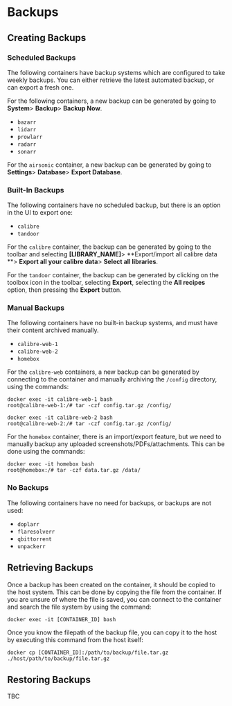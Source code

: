 # Backups

## Creating Backups

### Scheduled Backups

The following containers have backup systems which are configured to take weekly backups.
You can either retrieve the latest automated backup, or can export a fresh one.

For the following containers, a new backup can be generated by going to **System**> **Backup**> **Backup Now**.

- `bazarr`
- `lidarr`
- `prowlarr`
- `radarr`
- `sonarr`

For the `airsonic` container, a new backup can be generated by going to **Settings**> **Database**> **Export Database**.

### Built-In Backups

The following containers have no scheduled backup, but there is an option in the UI to export one:

- `calibre`
- `tandoor`

For the `calibre` container, the backup can be generated by going to the toolbar and selecting **\[LIBRARY_NAME\]**> **Export/import all calibre data
**> **Export all your calibre data**> **Select all libraries**.

For the `tandoor` container, the backup can be generated by clicking on the toolbox icon in the toolbar, selecting **Export**, selecting the **All
recipes** option, then pressing the **Export** button.

### Manual Backups

The following containers have no built-in backup systems, and must have their content archived manually.

- `calibre-web-1`
- `calibre-web-2`
- `homebox`

For the `calibre-web` containers, a new backup can be generated by connecting to the container and manually archiving the `/config` directory, using
the commands:

```
docker exec -it calibre-web-1 bash
root@calibre-web-1:/# tar -czf config.tar.gz /config/

docker exec -it calibre-web-2 bash
root@calibre-web-2:/# tar -czf config.tar.gz /config/
```

For the `homebox` container, there is an import/export feature, but we need to manually backup any uploaded screenshots/PDFs/attachments. This can be
done using the commands:

```
docker exec -it homebox bash
root@homebox:/# tar -czf data.tar.gz /data/
```

### No Backups

The following containers have no need for backups, or backups are not used:

- `doplarr`
- `flaresolverr`
- `qbittorrent`
- `unpackerr`

## Retrieving Backups

Once a backup has been created on the container, it should be copied to the host system. This can be done by copying the file from the container.
If you are unsure of where the file is saved, you can connect to the container and search the file system by using the command:

```
docker exec -it [CONTAINER_ID] bash
```

Once you know the filepath of the backup file, you can copy it to the host by executing this command from the host itself:

```
docker cp [CONTAINER_ID]:/path/to/backup/file.tar.gz ./host/path/to/backup/file.tar.gz
```

## Restoring Backups

TBC